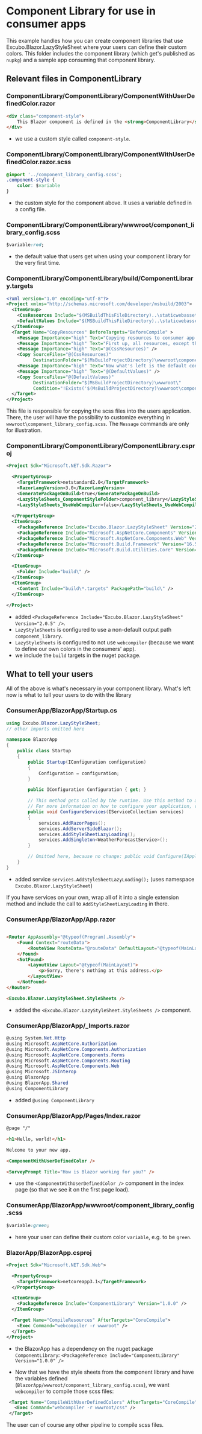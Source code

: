 # Component Library for use in consumer apps

This example handles how you can create component libraries that use Excubo.Blazor.LazyStyleSheet where your users can define their custom colors.
This folder includes the component library (which get's published as `nupkg`) and a sample app consuming that component library.

## Relevant files in ComponentLibrary

### ComponentLibrary/ComponentLibrary/ComponentWithUserDefinedColor.razor

```html
<div class="component-style">
    This Blazor component is defined in the <strong>ComponentLibrary</strong> package.
</div>
```

- we use a custom style called `component-style`.


### ComponentLibrary/ComponentLibrary/ComponentWithUserDefinedColor.razor.scss

```css
@import '../component_library_config.scss';
.component-style {
    color: $variable
}
```

- the custom style for the component above. It uses a variable defined in a config file.

### ComponentLibrary/ComponentLibrary/wwwroot/component_library_config.scss

```css
$variable:red;
```

- the default value that users get when using your component library for the very first time.

### ComponentLibrary/ComponentLibrary/build/ComponentLibrary.targets

```xml
<?xml version="1.0" encoding="utf-8"?>
<Project xmlns="http://schemas.microsoft.com/developer/msbuild/2003">
  <ItemGroup>
    <CssResources Include="$(MSBuildThisFileDirectory)..\staticwebassets\component_library\*" />
    <DefaultValues Include="$(MSBuildThisFileDirectory)..\staticwebassets\component_library_config.scss" />
  </ItemGroup>
  <Target Name="CopyResources" BeforeTargets="BeforeCompile" >
    <Message Importance="high" Text="Copying resources to consumer app!" />
    <Message Importance="high" Text="First up, all resources, except the default config" />
    <Message Importance="high" Text="@(CssResources)" />
    <Copy SourceFiles="@(CssResources)"
          DestinationFolder="$(MsBuildProjectDirectory)\wwwroot\component_library\" />
    <Message Importance="high" Text="Now what's left is the default config, which we only write if it doesn't exist yet" />
    <Message Importance="high" Text="@(DefaultValues)" />
    <Copy SourceFiles="@(DefaultValues)"
          DestinationFolder="$(MsBuildProjectDirectory)\wwwroot\"
          Condition="!Exists('$(MsBuildProjectDirectory)\wwwroot\component_library_config.scss') " />
  </Target>
</Project>
```

This file is responsible for copying the scss files into the users application. There, the user will have the possibility to customize everything in `wwwroot\component_library_config.scss`. The `Message` commands are only for illustration.


### ComponentLibrary/ComponentLibrary/ComponentLibrary.csproj

```xml
<Project Sdk="Microsoft.NET.Sdk.Razor">

  <PropertyGroup>
    <TargetFramework>netstandard2.0</TargetFramework>
    <RazorLangVersion>3.0</RazorLangVersion>
    <GeneratePackageOnBuild>true</GeneratePackageOnBuild>
    <LazyStyleSheets_ComponentStyleFolder>component_library</LazyStyleSheets_ComponentStyleFolder>
    <LazyStyleSheets_UseWebCompiler>false</LazyStyleSheets_UseWebCompiler>
    
  </PropertyGroup>
  <ItemGroup>
    <PackageReference Include="Excubo.Blazor.LazyStyleSheet" Version="2.0.5" />
    <PackageReference Include="Microsoft.AspNetCore.Components" Version="3.1.3" />
    <PackageReference Include="Microsoft.AspNetCore.Components.Web" Version="3.1.3" />
    <PackageReference Include="Microsoft.Build.Framework" Version="16.5.0" />
    <PackageReference Include="Microsoft.Build.Utilities.Core" Version="16.5.0" />
  </ItemGroup>

  <ItemGroup>
    <Folder Include="build\" />
  </ItemGroup>
  <ItemGroup>
    <Content Include="build\*.targets" PackagePath="build\" />
  </ItemGroup>

</Project>

```

- added `<PackageReference Include="Excubo.Blazor.LazyStyleSheet" Version="2.0.5" />`.
- `LazyStyleSheets` is configured to use a non-default output path `component_library`.
- `LazyStyleSheets` is configured to not use `webcompiler` (because we want to define our own colors in the consumers' app).
- we include the `build` targets in the nuget package.

## What to tell your users

All of the above is what's necessary in your component library. What's left now is what to tell your users to do with the library

### ConsumerApp/BlazorApp/Startup.cs

```cs
using Excubo.Blazor.LazyStyleSheet;
// other imports omitted here

namespace BlazorApp
{
    public class Startup
    {
        public Startup(IConfiguration configuration)
        {
            Configuration = configuration;
        }

        public IConfiguration Configuration { get; }

        // This method gets called by the runtime. Use this method to add services to the container.
        // For more information on how to configure your application, visit https://go.microsoft.com/fwlink/?LinkID=398940
        public void ConfigureServices(IServiceCollection services)
        {
            services.AddRazorPages();
            services.AddServerSideBlazor();
            services.AddStyleSheetLazyLoading();
            services.AddSingleton<WeatherForecastService>();
        }

        // Omitted here, because no change: public void Configure(IApplicationBuilder app, IWebHostEnvironment env)
    }
}
```

- added service `services.AddStyleSheetLazyLoading();` (uses namespace `Excubo.Blazor.LazyStyleSheet`)

If you have services on your own, wrap all of it into a single extension method and include the call to `AddStyleSheetLazyLoading` in there.

### ConsumerApp/BlazorApp/App.razor

```html

<Router AppAssembly="@typeof(Program).Assembly">
    <Found Context="routeData">
        <RouteView RouteData="@routeData" DefaultLayout="@typeof(MainLayout)" />
    </Found>
    <NotFound>
        <LayoutView Layout="@typeof(MainLayout)">
            <p>Sorry, there's nothing at this address.</p>
        </LayoutView>
    </NotFound>
</Router>

<Excubo.Blazor.LazyStyleSheet.StyleSheets />
```

-  added the `<Excubo.Blazor.LazyStyleSheet.StyleSheets />` component.

### ConsumerApp/BlazorApp/_Imports.razor

```cs
@using System.Net.Http
@using Microsoft.AspNetCore.Authorization
@using Microsoft.AspNetCore.Components.Authorization
@using Microsoft.AspNetCore.Components.Forms
@using Microsoft.AspNetCore.Components.Routing
@using Microsoft.AspNetCore.Components.Web
@using Microsoft.JSInterop
@using BlazorApp
@using BlazorApp.Shared
@using ComponentLibrary
```

- added `@using ComponentLibrary`

### ConsumerApp/BlazorApp/Pages/Index.razor

```html
@page "/"

<h1>Hello, world!</h1>

Welcome to your new app.

<ComponentWithUserDefinedColor />

<SurveyPrompt Title="How is Blazor working for you?" />
```

- use the `<ComponentWithUserDefinedColor />` component in the index page (so that we see it on the first page load).


### ConsumerApp/BlazorApp/wwwroot/component_library_config.scss

```css
$variable:green;
```

- here your user can define their custom color `variable`, e.g. to be `green`.

### BlazorApp/BlazorApp.csproj

```xml
<Project Sdk="Microsoft.NET.Sdk.Web">

  <PropertyGroup>
    <TargetFramework>netcoreapp3.1</TargetFramework>
  </PropertyGroup>

  <ItemGroup>
    <PackageReference Include="ComponentLibrary" Version="1.0.0" />
  </ItemGroup>

  <Target Name="CompileResources" AfterTargets="CoreCompile">
    <Exec Command="webcompiler -r wwwroot" />
  </Target>
</Project>

```

- the BlazorApp has a dependency on the nuget package `ComponentLibrary`: `<PackageReference Include="ComponentLibrary" Version="1.0.0" />`

 - Now that we have the style sheets from the component library and have the variables defined (`BlazorApp/wwwroot/component_library_config.scss`), we want `webcompiler` to compile those scss files:
 ```xml
  <Target Name="CompileWithUserDefinedColors" AfterTargets="CoreCompile">
    <Exec Command="webcompiler -r wwwroot/css" />
  </Target>
 ```

The user can of course any other pipeline to compile scss files.

